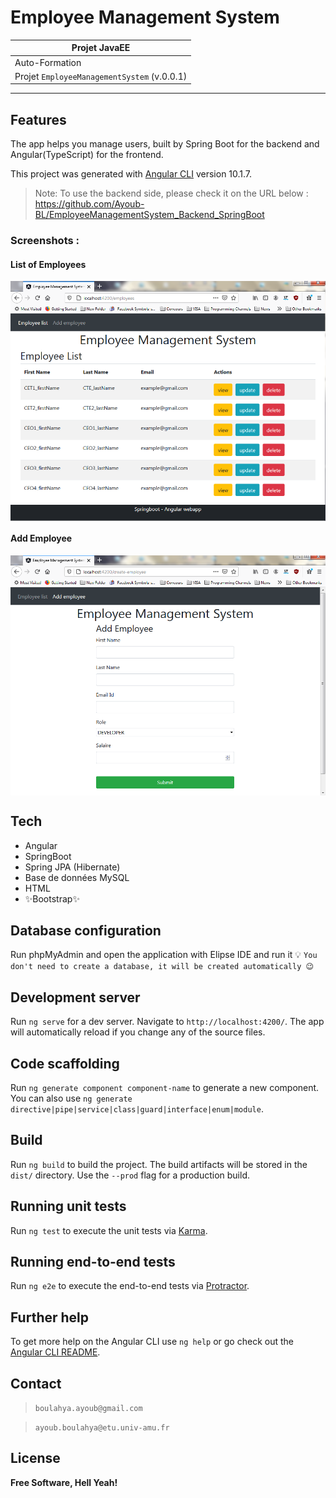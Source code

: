 # Employee Management System
 
| Projet JavaEE |
| ------ |
| Auto-Formation |
| Projet `EmployeeManagementSystem` (v.0.0.1) |
***********************************************************************
## Features
The app helps you manage users, built by Spring Boot for the backend and Angular(TypeScript) for the frontend.

This project was generated with [Angular CLI](https://github.com/angular/angular-cli) version 10.1.7.

> Note: To use the backend side, please check it on the URL below :
https://github.com/Ayoub-BL/EmployeeManagementSystem_Backend_SpringBoot

### Screenshots :

#### List of Employees
<img align="center" src="screenshots/employees.png" alt="Employees interface">

#### Add Employee
<img align="center" src="screenshots/add_employee.png" alt="Add Employee interface">

## Tech
- Angular
- SpringBoot
- Spring JPA (Hibernate)
- Base de données MySQL
- HTML
- ✨Bootstrap✨

## Database configuration
Run phpMyAdmin and open the application with Elipse IDE and run it
💡 `You don't need to create a database, it will be created automatically 😉`

## Development server

Run `ng serve` for a dev server. Navigate to `http://localhost:4200/`. The app will automatically reload if you change any of the source files.

## Code scaffolding

Run `ng generate component component-name` to generate a new component. You can also use `ng generate directive|pipe|service|class|guard|interface|enum|module`.

## Build

Run `ng build` to build the project. The build artifacts will be stored in the `dist/` directory. Use the `--prod` flag for a production build.

## Running unit tests

Run `ng test` to execute the unit tests via [Karma](https://karma-runner.github.io).

## Running end-to-end tests

Run `ng e2e` to execute the end-to-end tests via [Protractor](http://www.protractortest.org/).

## Further help

To get more help on the Angular CLI use `ng help` or go check out the [Angular CLI README](https://github.com/angular/angular-cli/blob/master/README.md).

## Contact
> `boulahya.ayoub@gmail.com`
 
> `ayoub.boulahya@etu.univ-amu.fr`

## License
**Free Software, Hell Yeah!**

